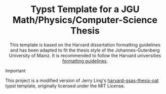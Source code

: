 <div align="center">
    <h1>Typst Template for a JGU Math/Physics/Computer-Science Thesis</h1>
    <p>This template is based on the Harvard dissertation formatting guidelines and has been adapted to fit the thesis style of the Johannes-Gutenberg University of Mainz. It is recommended to follow the Harvard universities <a href="https://gsas.harvard.edu/resource/dissertation-formatting-guidance">formatting guidelines</a>.</p>
</div>

> [!IMPORTANT]
> This project is a modified version of Jerry Ling's [harvard-gsas-thesis-oat](https://github.com/Moelf/harvard-gsas-thesis-oat) typst template, originally licensed under the MIT License.

